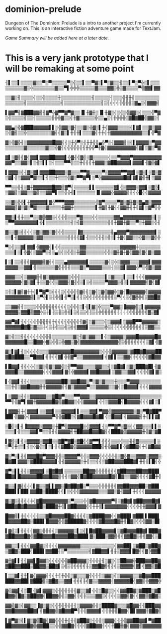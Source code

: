 # dominion-prelude
Dungeon of The Dominion: Prelude is a intro to another project I'm currently working on.
This is an interactive fiction adventure game made for TextJam.

_Game Summary will be added here at a later date._

# This is a very jank prototype that I will be remaking at some point

╢▌▒▒▌▒▒▒▒▓▒▒▀▒▀▒▒▒▒▒▀▒╣▒▒▌▒▒▀▓▒▌▀▒▓▒▒╢▒▒▌▀▒▀╬▒▌▒▒▒▒▒▒▒▒▒▓▒╬▒▒▒▒▒▒▒▓▒▒▀▌╬╬╬▒▒▒▒▒▓▒▒▒▓▓▒╬▒▓▒▒▒▒▀╣▓▓▌▓▓

▒▒▓▒╢▒▒▒▒╣▒▒╣▒▒▒▒╫▒▒▒▒▒▒▒▒▒▒╢▒▒▒▒▒╢▒▒▒╣╢╫╣▒▒▒▒▒▒▒▒▒▒▒▒▒▒╣▒▒▒▒▒▒▒▒▒▒▒╣▒▒▒▒▒▒▒▒▒▒▒▒╢▒╢╣╣╣╢╣╢╣▒▓▄▒╣▓▓▓╣

▌▓▓▀╢▓███▓▓╢╢▓▀╬▓▀▀▓▀▓▒▒▐▌╫▓╫▒▐▌╫▓▒╣▒╣▒╣▓▓▒╣▒▒▒╣▀▓▒╣▒▒▒▒╣▒▒╢▒▒▒▒▒╢╬╬▓▒▒╣╫▓▒▒▒▒▒╬▒▒▄▒╢╫╬╬╬▒▓█▓██╣▓▓▒╢

▓▓▄▒╬▓███▓▓▓▓▓▌▌▒╣▓▓▒▓╢▒▒▓▒╬▓▒▌╫╣▓▓▓▒▒▒▒╣▌▓▌▒▒▓▒▓▓▒╣▓╢▒▒╬▒▒▒▒▒▒▒▒▓╣╣▓▒▌╫╢╫▌▒▒▒▓╣╫╫╣╫▓▓▓▓▓▓▓▓▓▓▒▒▌╣▀▓

▓▒╣▓╬╢▒▓▓▓▓▓▓▓▓█▓▓╣╣▒╫╬▀▒╢╫╫╣╣▄╬▀▒╢▓▓▓╣▒╣▌▓▓▓▓▒▀▓▓▒▒▒▒▒▒▓▒▒▒▒▒▒▓▒▒╬▓╢╣╣╣╣╣╣╢╫╬╬▀╫▓╣▓▓▓▓▓▓▓▓▓╣▓▌▒▓▒▀▓

▓▌▒▓╣╣▓╣▓▓▌▓▓▓██▓▓▓▌╬▓╢╣▓╣▒▓▒▒▒▒▒╣▒▒▀▓▓▓▀▓▓▓▓▓▓▓▓▓▓▓▀▒▒▓▓▒▌▒╢▒▌▌▒╢▒▒▒▀▀╣▒▒╫╣╣╣╫▓▓▓▒▓██▓▓▓▓▌▓▓▓▌╢▓╬▓▌

▌▓▓▓▒╣╢▓▒▓▌▓▓▓██▓▓▓▒▓▒▒▒▀▀▓▒▒▒▒▀▒▓▓▓▓▀▀▓▓▌▒▓▒▌▒▓▒▓▒▓▌╣▒▓▓▓▀▓▒▒▌╢▒▒╫▒▒▒╣▓▒▀▀▓▀▌▒▀╬▓▓▓▓▓▓▓█▓▌▓▌▓╢╫▌▒▓▓

▀▀▒▒╣╢▒▓╫▓▓▓▓▓▓█▓▓╣▓▀╣▒▒▒▒▒▌▌▒▒▒▒▒▒▓▌╣▒▓▓▓▒▓▓▌▒▓╠▌▒▓▓╣▒▓▓▒▒▓╣▒▒▓▓▀▌▒▒╣╬╢▌▒▒▒▒▒▒▐▌▓▓▓╬▓▓▓▓╣╣╢╬█╣╣▓▓▓▓

▒▒▓▒╬╬▌╫▓▓▓▓▓▌▓╬▀▀▀▓▓▓▒▒▒▒▒▒▒╣▓▀▒▒▒▒▀▓▒▓╫▓▒▓▄▓▒▓▓▓▓▓▓╣▓▒▓▒▀▓▒▒▒▓▒▒▒▒╫▓▓╫▒▒▒▒▒▒▒▌╫▓╣╫▓╢╢▓▓╫╢╫╣▓▌▒▓▀╣╬

▓▓▒▌╣╫▒▒▀▒▒▓╬▓▓▒╢╣╢╣▒▒▒▀▓▒▒▒╣╣▒▒▒▒▒▓▓▄▓▓▓▓▓▓▓▓▓▒▌▒▒▀▀▓▓▓▓▓▓▓▌╬▌▒▒▒▒▒▒▒▒╢▒╢▓▒▒▒▒▒▒▒▒╣╣╫▓▓╫▓▒▒▀▒╫▓▓▒╣╢

▓▒▒▓▒╣╢╣╣▒▓▒▓▓▒▓╣╣╣▒▒▒▒▐▓▒▒▒▒▒▒▒▒▒╢▄▓▓▓▀▓▓▓▓▓▓▓▓▌▒▒▒▌╢▓▓▓▓▓▒▓▓▒▒▒▒▒▒▒▒╣╣╣╣▓▌╢▒▒╣╢╢▒╣▒▌╫▓╣▓▓▒▒╬▓▒▒▓╣╬

▀▒╣▒▒▓▌▓▓▌╬▓▓▓╣▌╣╣▒▒▒▒▒▒▓▓▒▒▒▒▒▒▒▒▒▒▒▓▓▓▓▓╫▒▒▒▒▒▒▒▒▒▒▌▒▌╬▓╣▒▓▓▀▒╢▒▄▒╣▒╣╣▒╫▓▓▒▒▒▒▒▒╣╣▒▓╫▓╫▓╣▓▓╣▓╣▓▒▓▓

▌▒▌▒▒╣╢╣▓▓▓▓╣▓╣╣▒▒▒▄▓▓▓▓▓▓▌▒▒▒▒▒▓╣▒╬▒▓▓▓▒▒▒▓▓▓▌▓▓▓▓▓▓▓▒▒▓▓▌╣▒▒▒▒▒▒▓╣╢╣╢▒▒▒▓▒▀▓▓▓▓▒▒▒╢▒▒▓▌▓▓▓╬▀▒╣▓▒▓▓

▓▓▓▒▒╣▒▓▓▓╫╣▓▒▓▓▓▓▓▓▒╣╣╣▒▒▒▒▒▒▒▒▌▒▓▒▒▒▌▒▒▌╢╣╣▓▓▓▓▓▓▓▓▓▓╣▓▒▓▌╫▒▒▓╣╣▒▓▓▓╢▓╢╣▒▌▒╣▒▒▒▒▀▓▓▓▒╣▒▌▓▓▓▓▓╣▓╣▓▌

▒╢▒▌▓╢▓╫╫╣▌▀▓▀▒╣╣╢▒╣╣╣╣╢▓╣╣▒▓╣▒▓╣▓▓╬▒▓╢█▓▓▓▓▓╣▓▓▓▓▓▓▓▓▓▓▓▓╢▌▒▀╬▌▒╢╣╣▌╣▀▒▌╣╢▒╣╣╢╣╣╣╣╣╣▒▀╣╣▒╣▓╬╬╣▒▓▓█▓

▒▒▓▓╣╢▒▒▒▒╣╣╣╣╣╣╣╣╣╣▒╣╣╣▒▌╣▌▓▒╬▒▒▒▀▓▓▒▐▓▓▓╣▒▌▓▓▓▓▓▓▓▓▓▒▓▓█╢▓▓╬▒╫▌╢▒╢▒╣╣▌▒╣▒▒╣╢▒╢╬╣╣╣╣╣╢╢╢╢╣╣╢╣╣╣▓▒▓▌

▓▓▀▓▌╢╣╢╣╣╢╣╣╢╣╫╣╣╣╢╣╣╣╣╢▓╣▒▓▒▒▒╣▒▓▓▓▌▒▓▓█▀▀▓▓▓▓▓▒▓▓▓▓▓█▓█▒▓▒▒╫╣▒╫╣▒▒╣▒╣╣▓▓▓▌▒▒▒▒▒╬▒╢╢╣╣╣╣╣╣╣╣╢▒▓▓▒▒

▓▒╣▒▒╢╣╣╣╣╢╣╣╣╣▒▒▒▒▒▒▒▓▒╢▓▒▓▓▒▒▌╣▒▓▓▓▓▒▓▓▓█▓▓▓▓▓█▓▓▓▓▓▓▓█▒▒█▓▓╬▓▒╣╣▒╬▓▓▒▓╣▓▓▓▓▓▓▓▓▓▓▓▓╣▒╣╣╣╣╣╣╣▒▓▌╣▓

▓▒▌▓▌╢▒╣╣╣╣▒▒▒▓▓▓▓▓▓▓█▓▓▓▓▓▓▓▓▒╣╣╣▓▓▓▓▓▒▓██▓█▓▓▓██▓█▓███▒▒▀█▓▓▌╣╫╣╣▓▌╬╫▓▀▒▒▓▓▓▓▓▓▌╣▓▌▌▒▒▓▓╣╫╣╣╣╣▓█▓▓

▌█▓▓▌╢╣╣╬╣▒▓▒╣▓▒▓▓╣▒╢▀▀▓▓▒▒▒▒▓▓▒▒╣▒▓█▓▌▒▓▒███▓█▌╢▓▓▓▓█▒▒▓▓▓▓▓▓╣╣╣▓▓▓▌▓╢╬▓▓▓▓▌▓▓█▓▓▓▌▒▓▓▒▒▓▓▌╣╣╢╣▓▌▓▒

▌╣▓▓▌╢╢╣▒▒▒▒▒▓▓▓▓▓██▒▓▓█▓▓▒▀▒▓▒▓▒▒▒╫▒▒▒▀▓▓▓▒▒▒▒▒▒▒▒▒╫╣▒▓▓█▓▓▓╫╫▓▓▓▓▓╣╢▓▒▓▓▓▓▀▒▒▓▓▓▓▒▒▓╣▒█▓▓▓▌╣╣╣▓▓▓▓

▌▒▓▓▒╢╣▒▓▓▓▓▓▒▒▓█▓▀▒▒▒▀▀▓▓▓▒▒▓▓▓▓▓▓▓▓▓▓▓▓▓▓▒▒▒▒▒▒▒▀▀╢╣▓▀▌▓▓╫▓▓▓▓▓█▓╣▓█▓▓▒╣╣▓▓▓▓▌╣╢▒▓▓▓█╣█▓▓▓▓╣╣╣▓▌▒▌

▌▓▓▓╢╫╣▓▓▓▌▒▒▓▓▌▒▒▓▓▓▓▌▌▒▒▒▓▓▌▀▓▓╣▓▓▓▓▓▓▓▒▓▒▀█▓██▀██▌╣▓▓╬╣▓▓▓▓▓▓▓▀╣╬▓██▒╣▓█▓▓▓█▓█▌╣▒█▓▓▌╣▓▓▓▓╢╫╣▌▌▓▌

▒█╣▒▌╢▐▓▓▓▓▒▓▓▓▒╫█▀╣▓▓▓▓█▒╣▓▓▓▌╢▒▀▀▓▀▒▓▒╣╣▓▓▒▒▒▌▌▒▒▒▒▌╣▒▒▒▓▓▌▀▒▒╣╢╣▓▓▓▓╢╫██▓▓█▓▓█▓╣╣███▓╣▓▓▓▓▓╫╣▓▒▓█

▌▓╣▒▌╣▒▓▓▓▓▒▓▓█▒▒▓█▀▓█▒▓█╣╣▓▀▀▌╣╣╣▒▒▒╣▒▒╢╢▓▒▒▒▒▒▌▒▒▀╣╫▒▒▌╣▒╬▓╣▒▌▒▌╣╣▓██▓╣▓▓▓▓▓███╣╢╬▓▓▌▌╬▓██▓╣╫╣▓█▓▓

▓▒▀▒▌╢╣▓▓▓█▓▀▓▓▓╢╣▒▓▓▓▓▀╣╣▒▓▓▓╣╣╣╣╣╢▒▓╬▓▒▒▓▓▓▒▓▓▓▒█▓█▌▓▓▓▒▓███▓▓▓▓▌╣╢▓▓▓▓▓▒╫╣▒▒╣╣▒▓██▓▓▓███▓▌╫╢╣▌█╣╬

▓▀▒▌▌╢╢▒▓▓▓▓▌▒█▓█▓▌▒▒▒▒▒▒██▓▓╣╣╣╣╣╣╣▓██▓▓▓██▓▓███▌██▓▌█▓▓▓▓▓██▓▓█▓▓╣╣╢▒▓▓╣█▓██▓▓▓▓▓█▓╣█▓▒▒▓▓╢╣╣╢▓█╫╣

▓▒▒▌▓╢╣╢╣▌▓▒▒▓▌▌▓▓▒█▓██▓█▒▀▒▒▒╣╣╣╣╣╣▓▓██▓▓▓██▒▓██▌███▌▌██▌▓▓██▒████╣╣▌▒╣╣╣▓▓▓▓▓▓▒▒▒▓▓▒▓╢▓▓▌╫╣╣╣▓▓▓▓▓

▓▒▓▒╢╢╣╢╫╣▓█▓▓▓▓▓▓▓▓▒▀▒▒▒╣╣▓█▓▓▓▓▓▀╣▒▓█▓▌▓██▓▓▓█▓▌███▓█▓█▓▓▓██▒███▓╫╣▌▓██▓▓▓╣╣╫╫╣▌▓▓▓▓▓▓▓╣╣╣╬╢╫▓▓▓▌▓

█▓▓╢▌╫╢╣╢╣╢▒▒▓█▓▓▓▓██▓╣╣╣╣▒▓████▓▓╣╣▓███▌▓██▌▌███▌█▓▓▓▓██▓▒███▌█▓▓▓╣╣▓█████▓╢╢╣╣▓█▓▓▓█▓╫╣█▓▒╣╣╣▓▓▒█▌

▌▓╣▒▌╢╣╢╢▓▓▒╣╣╣╣▒▓▓▓▓▓▒▌▒╣▌█▓██▓▓▓▓▌▒▓█▓▓▓██▓▌███▓▓██▓▓▓█▓╣▓██▓▓▓█▓▓▓▓██▓███▌▓▒███▒▓▓╣╣╣▓▓█▓▒╢╣▓▓╣▒█

▓▓▒▒▌╣╣╣▓▓█▓▒╢╢╣╣▓▓▓▓▓▓▓▒▒▒▒▒▒▒▒▒▒▒╣▓▓██▌▒▓██▒▓██▓▒▓█▓▒███╣███▌▓▓██╢▒▀▒▒▒▒▒▒▒╣▓██▓▓▌╣╫▒▓▓▓▌█▓╣╣▓╠▓▓█

▓╫▓▌▌╢╢▓▓▌█▓▓▒╣╣╣╣╣╣▓██▓▓▓▒╢╣╣╣╢▒▓▒╣▒██▓▓╬███▓▓██▓▓██▓▓███▒██▓▓▒██▓▌▒╣▒╢╣╣╣╣╫▒▓▓█▓╣╣╢╣▒▓▓▓▓╣▓▌╣▓▓╢▓█

▌▒▒▓▌╢╫▌▓╣▓▓▓╣╢╣╫╢╫╣╣▒▓▒▒▒▓╢╣╢╢▒▓▓▒╣▒▓▓▓▓▒▒▓█▓▓██████▓▓██▌▓███╣▒▓█▓▒▒▓▓▌╣╣╣╫╣▓▒▒▓▓▓▓╢▓▓▓▓▓█╣▓▓╢╬▓▓▓╬

▓╣▓▓▌╣▒█▌╣▓▌▓▓▓▒╣╢╣╣╢╣╣▓▒▒▓▌╣╣▒█▓▒▒╣╣▓▓██▓▒▓███▒▓██▓▓╣█▓▒▓██▓▓╣██▓▓╣╣▒▓▓╣╢╣╫▒▒▒▓▓▒╣╢╣╣▒▓▓╣▓╣╣▓▓╫▓█▓▒

▓▓╣▓▒╣▓▓▒▒▐▓▒▓▒╣╣╢╣╢╣╣╢▒▓▓▓▓╣╣▒████▓▒▒▒▓█▓▓╢╢███▓▓▓▓█▓▓▓▓██▓▌╣▓█▓▓╣▓█▓▓█▀╢╢╣▓▓▓▓▌╣╢╫╣╣█▓▓╣█▌▓▓▓╫▓█▓╣

▌▓▀▓▒╣▌▓▒▓╣█▓╣▓▓╣╣╣╫╣╢╣▓██▓▒╢╣╣▒▓▓▓╣╢╢╣▓▓██▓▓▌▀▓████▓▓▓▓▓█▓╬▓▓██▒▒╣╣▓▓█▓╢╢╣╣▓██▓▓╢╣╣╫██╫▓╣▓▓▓╢▓▓▓▓▓▓

                                                                                                    
